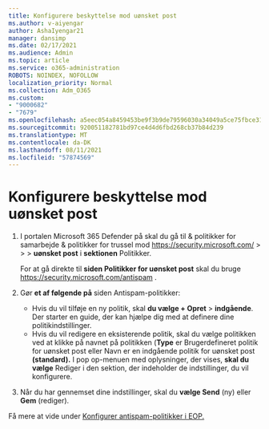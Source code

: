 ```yaml
---
title: Konfigurere beskyttelse mod uønsket post
ms.author: v-aiyengar
author: AshaIyengar21
manager: dansimp
ms.date: 02/17/2021
ms.audience: Admin
ms.topic: article
ms.service: o365-administration
ROBOTS: NOINDEX, NOFOLLOW
localization_priority: Normal
ms.collection: Adm_O365
ms.custom:
- "9000682"
- "7679"
ms.openlocfilehash: a5eec054a8459453be9f3b9de79596030a34049a5ce75fbce31240d8e413d5b9
ms.sourcegitcommit: 920051182781bd97ce4d4d6fbd268cb37b84d239
ms.translationtype: MT
ms.contentlocale: da-DK
ms.lasthandoff: 08/11/2021
ms.locfileid: "57874569"
---
```

# <a name="set-up-an-anti-spam-protection"></a>Konfigurere beskyttelse mod uønsket post

1. I portalen Microsoft 365 Defender på skal du gå til & politikker for samarbejde & politikker for trussel mod <https://security.microsoft.com/>  \>  \>  \> **uønsket post** i **sektionen** Politikker.

   For at gå direkte til **siden Politikker for uønsket post** skal du bruge <https://security.microsoft.com/antispam> .

2. Gør **et af følgende på** siden Antispam-politikker:
   - Hvis du vil tilføje en ny politik, skal **du vælge + Opret** \> **indgående**. Der starter en guide, der kan hjælpe dig med at definere dine politikindstillinger.
   - Hvis du vil redigere en eksisterende politik, skal du vælge  politikken ved at  klikke på navnet på politikken (**Type** er Brugerdefineret politik for uønsket post eller Navn er en indgående politik for uønsket post **(standard).** I pop op-menuen med oplysninger, der vises, **skal du vælge** Rediger i den sektion, der indeholder de indstillinger, du vil konfigurere.

3. Når du har gennemset dine indstillinger, skal du **vælge Send** (ny) eller **Gem** (rediger).

Få mere at vide under [Konfigurer antispam-politikker i EOP.](https://docs.microsoft.com/microsoft-365/security/office-365-security/configure-your-spam-filter-policies)

